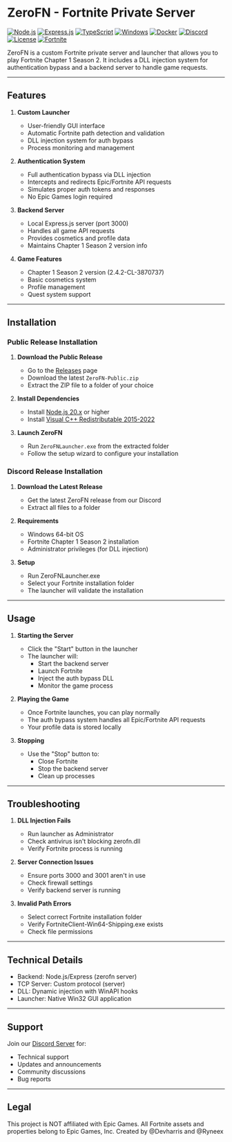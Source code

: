 # ZeroFN - Fortnite Private Server
[![Node.js](https://img.shields.io/badge/Node.js-20.x-339933?style=for-the-badge&logo=nodedotjs&logoColor=white)](https://nodejs.org/)
[![Express.js](https://img.shields.io/badge/Express.js-4.x-000000?style=for-the-badge&logo=express&logoColor=white)](https://expressjs.com/)
[![TypeScript](https://img.shields.io/badge/TypeScript-5.x-007ACC?style=for-the-badge&logo=typescript&logoColor=white)](https://www.typescriptlang.org/)
[![Windows](https://img.shields.io/badge/Windows-10%2B-0078D6?style=for-the-badge&logo=windows&logoColor=white)](https://www.microsoft.com/windows)
[![Docker](https://img.shields.io/badge/Docker-24.x-2496ED?style=for-the-badge&logo=docker&logoColor=white)](https://www.docker.com/)
[![Discord](https://img.shields.io/badge/Discord-Join%20Us!-5865F2?style=for-the-badge&logo=discord&logoColor=white)](https://discord.gg/yCY4FTMPdK)
[![License](https://img.shields.io/badge/License-MIT-yellow.svg?style=for-the-badge&labelColor=black)](https://opensource.org/licenses/MIT)
[![Fortnite](https://img.shields.io/badge/Fortnite-C1S2-2F2D2E?style=for-the-badge&logo=fortnite&logoColor=white)](https://www.epicgames.com/fortnite/)

ZeroFN is a custom Fortnite private server and launcher that allows you to play Fortnite Chapter 1 Season 2. It includes a DLL injection system for authentication bypass and a backend server to handle game requests.

---

## Features

1. **Custom Launcher**
   - User-friendly GUI interface
   - Automatic Fortnite path detection and validation
   - DLL injection system for auth bypass
   - Process monitoring and management

2. **Authentication System** 
   - Full authentication bypass via DLL injection
   - Intercepts and redirects Epic/Fortnite API requests
   - Simulates proper auth tokens and responses
   - No Epic Games login required

3. **Backend Server**
   - Local Express.js server (port 3000)
   - Handles all game API requests
   - Provides cosmetics and profile data
   - Maintains Chapter 1 Season 2 version info

4. **Game Features**
   - Chapter 1 Season 2 version (2.4.2-CL-3870737)
   - Basic cosmetics system
   - Profile management
   - Quest system support

---

## Installation

### Public Release Installation
1. **Download the Public Release**
   - Go to the [Releases](https://github.com/ZeroFN/ZeroFN/releases) page
   - Download the latest `ZeroFN-Public.zip`
   - Extract the ZIP file to a folder of your choice

2. **Install Dependencies**
   - Install [Node.js 20.x](https://nodejs.org/) or higher
   - Install [Visual C++ Redistributable 2015-2022](https://aka.ms/vs/17/release/vc_redist.x64.exe)

3. **Launch ZeroFN**
   - Run `ZeroFNLauncher.exe` from the extracted folder
   - Follow the setup wizard to configure your installation

### Discord Release Installation
1. **Download the Latest Release**
   - Get the latest ZeroFN release from our Discord
   - Extract all files to a folder

2. **Requirements**
   - Windows 64-bit OS
   - Fortnite Chapter 1 Season 2 installation
   - Administrator privileges (for DLL injection)

3. **Setup**
   - Run ZeroFNLauncher.exe
   - Select your Fortnite installation folder
   - The launcher will validate the installation

---

## Usage

1. **Starting the Server**
   - Click the "Start" button in the launcher
   - The launcher will:
     - Start the backend server
     - Launch Fortnite
     - Inject the auth bypass DLL
     - Monitor the game process

2. **Playing the Game**
   - Once Fortnite launches, you can play normally
   - The auth bypass system handles all Epic/Fortnite API requests
   - Your profile data is stored locally

3. **Stopping**
   - Use the "Stop" button to:
     - Close Fortnite
     - Stop the backend server
     - Clean up processes

---

## Troubleshooting

1. **DLL Injection Fails**
   - Run launcher as Administrator
   - Check antivirus isn't blocking zerofn.dll
   - Verify Fortnite process is running

2. **Server Connection Issues**
   - Ensure ports 3000 and 3001 aren't in use
   - Check firewall settings
   - Verify backend server is running

3. **Invalid Path Errors**
   - Select correct Fortnite installation folder
   - Verify FortniteClient-Win64-Shipping.exe exists
   - Check file permissions

---

## Technical Details

- Backend: Node.js/Express (zerofn server)
- TCP Server: Custom protocol (server)
- DLL: Dynamic injection with WinAPI hooks
- Launcher: Native Win32 GUI application

---

## Support

Join our [Discord Server](https://discord.gg/yCY4FTMPdK) for:
- Technical support
- Updates and announcements
- Community discussions
- Bug reports

---

## Legal

This project is NOT affiliated with Epic Games.
All Fortnite assets and properties belong to Epic Games, Inc.
Created by @Devharris and @Ryneex
